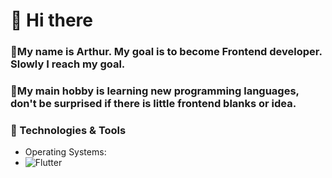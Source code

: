 # 👋 Hi there

### 💨My name is Arthur. My goal is to become Frontend developer. Slowly I reach my goal.
### 💨My main hobby is learning new programming languages, don't be surprised if there is little frontend blanks or idea.

### 🔧 Technologies & Tools
* Operating Systems: 
* ![Flutter](https://img.shields.io/badge/OS-Windows-2fa1ad?style=for-the-badge&logo=Windows)

